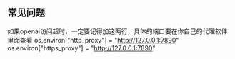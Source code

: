 





## 常见问题
如果openai访问超时，一定要记得加这两行，具体的端口要在你自己的代理软件里面查看
os.environ["http_proxy"] = "http://127.0.0.1:7890"
os.environ["https_proxy"] = "http://127.0.0.1:7890"